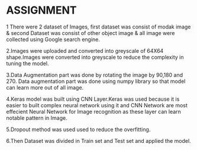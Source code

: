 # ASSIGNMENT


1 There were 2 dataset of Images, first dataset was consist of modak image & second Dataset was consist of other object image & all image were collected using Google search engine.

2.Images were uploaded and converted into greyscale of 64X64 shape.Images were converted into greyscale to reduce the complexity in tuning the model.

3.Data Augmentation part was done by rotating the image by 90,180 and 270. Data augmentation part was done using numpy library so that model can learn more out of all image.

4.Keras model was built using CNN Layer.Keras was used because it is easier to built complex neural network using it and CNN Network are most effecient Neural Network for Image recognition as these layer can learn notable pattern in Image.

5.Dropout method was used used to reduce the overfitting.

6.Then Dataset was divided in Train set and Test set and applied the model.
